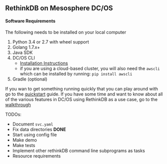 ## RethinkDB on Mesosphere DC/OS

#### Software Requirements
The following needs to be installed on your local computer
1. Python 3.4 or 2.7 with wheel support
2. Golang 1.7.x+
3. Java SDK
4. DC/OS CLI
    * [Installation Instructions](https://docs.mesosphere.com/1.8/usage/cli/install/)
    * if you are using a cloud-based cluster, you will also need the `awscli` which can be installed by running: `pip install awscli`
4. Gradle (optional)

If you wan to get something running quickly that you can play around with go to the [quickstart](http://example.com) guide. If you have some time and want to know about all of the various features in DC/OS using RethinkDB as a use case, go to the [walkthrough](http://example.com)


TODOs:
* Document `svc.yaml`
* Fix data directories **DONE**
* Start using config file
* Make demo
* Make tests
* Implement other rethinkDB command line subprograms as tasks
* Resource requirements

